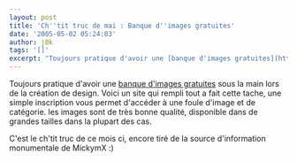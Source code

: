 ```yaml
---
layout: post
title: 'Ch''tit truc de mai : Banque d''images gratuites'
date: '2005-05-02 05:24:03'
author: j0k
tags: '[]'
excerpt: "Toujours pratique d'avoir une [banque d'images gratuites](http://www.j0k3r.net/chtit-truc-banque-d-images-gratuites-27.html) sous la main lors de la création de design.     \nVoici un site qui rempli tout a fait cette tache, une simple inscription vous permet d'accéder à une foule d'image et de catégorie.   les images sont de très bonne qualité,      …"
---
```


Toujours pratique d'avoir une [banque d'images gratuites](http://www.j0k3r.net/chtit-truc-banque-d-images-gratuites-27.html) sous la main lors de la création de design.
Voici un site qui rempli tout a fait cette tache, une simple inscription vous permet d'accéder à une foule d'image et de catégorie.   les images sont de très bonne qualité, disponible dans de grandes tailles dans la plupart des cas.

C'est le ch'tit truc de ce mois ci, encore tiré de la source d'information monumentale de MickymX :)
